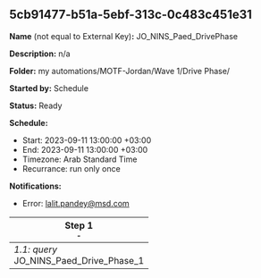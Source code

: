 ## 5cb91477-b51a-5ebf-313c-0c483c451e31

**Name** (not equal to External Key)**:** JO_NINS_Paed_DrivePhase

**Description:** n/a

**Folder:** my automations/MOTF-Jordan/Wave 1/Drive Phase/

**Started by:** Schedule

**Status:** Ready

**Schedule:**

* Start: 2023-09-11 13:00:00 +03:00
* End: 2023-09-11 13:00:00 +03:00
* Timezone: Arab Standard Time
* Recurrance: run only once

**Notifications:**

* Error: lalit.pandey@msd.com

| Step 1<br>_<small>-</small>_ |
| --- |
| _1.1: query_<br>JO_NINS_Paed_Drive_Phase_1 |
